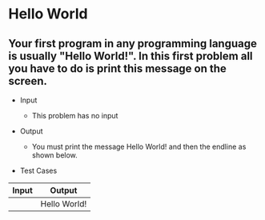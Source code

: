 # Hello World

##  Your first program in any programming language is usually "Hello World!". In this first problem all you have to do is print this message on the screen.

- Input
	- This problem has no input

- Output
	- You must print the message Hello World! and then the endline as shown below. 
	
- Test Cases

|  Input |    Output     |
| ------ | ------------- |
|        | Hello World!  |
